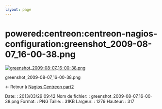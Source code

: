 ```yaml
---
layout: page
---
```


powered:centreon:centreon-nagios-configuration:greenshot\_2009-08-07\_16-00-38.png
==================================================================================

[![greenshot\_2009-08-07\_16-00-38.png](../../..//assets/media/powered/centreon/centreon-nagios-configuration/greenshot_2009-08-07_16-00-38.png@cache=&w=899&h=223 "greenshot_2009-08-07_16-00-38.png")](../../..//assets/media/powered/centreon/centreon-nagios-configuration/greenshot_2009-08-07_16-00-38.png@cache= "Afficher le fichier original")

greenshot\_2009-08-07\_16-00-38.png

← Retour à [Nagios Centreon
part2](../../../../centreon/nagios-centreon-part2.html "centreon:nagios-centreon-part2")

Date:
:   2013/03/29 09:42
Nom de fichier:
:   greenshot\_2009-08-07\_16-00-38.png
Format:
:   PNG
Taille:
:   31KB
Largeur:
:   1279
Hauteur:
:   317

